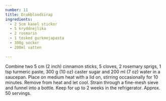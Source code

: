 ```yaml
---
number: 11
title: Drakbloodsirap
ingredients: 
  - 2 5cm kanel stickor
  - 5 kryddnejlika
  - 2 rosmarin
  - 1 tesked gurkmejapasta
  - 300g socker
  - 200ml vatten

---
```




Combine two 5 cm (2 inch) cinnamon sticks, 5 cloves, 2 rosemary sprigs, 1 tsp turmeric
paste, 300 g (10 oz) caster sugar and 200 ml (7 oz) water in a saucepan. Place on medium
heat with a lid on, stirring occasionally for 10 minutes. Remove from heat and let cool.
Strain through a fine-mesh sieve and funnel into a bottle. Keep for up to 2 weeks in the
refrigerator. Approx. 50 servings.